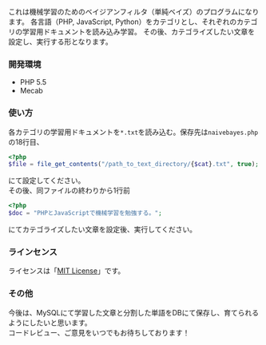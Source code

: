 これは機械学習のためのベイジアンフィルタ（単純ベイズ）のプログラムになります。
各言語（PHP, JavaScript, Python）をカテゴリとし、それぞれのカテゴリの学習用ドキュメントを読み込み学習。
その後、カテゴライズしたい文章を設定し、実行する形となります。

### 開発環境
- PHP 5.5
- Mecab

### 使い方
各カテゴリの学習用ドキュメントを`*.txt`を読み込む。保存先は`naivebayes.php`の18行目、

```php
<?php
$file = file_get_contents("/path_to_text_directory/{$cat}.txt", true);
```

にて設定してください。  
その後、同ファイルの終わりから1行前

```php
<?php
$doc = "PHPとJavaScriptで機械学習を勉強する。";
```

にてカテゴライズしたい文章を設定後、実行してください。

### ラインセンス
ライセンスは「[MIT License](https://github.com/k-kuwahara/naive_bayes/blob/master/LICENSE.md)」です。

### その他
今後は、MySQLにて学習した文章と分割した単語をDBにて保存し、育てられるようにしたいと思います。  
コードレビュー、ご意見をいつでもお待ちしております！
